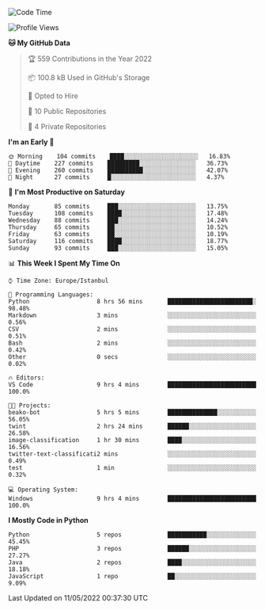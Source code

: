 <!--START_SECTION:waka-->
![Code Time](http://img.shields.io/badge/Code%20Time-0-blue)

![Profile Views](http://img.shields.io/badge/Profile%20Views-1-blue)

**🐱 My GitHub Data** 

> 🏆 559 Contributions in the Year 2022
 > 
> 📦 100.8 kB Used in GitHub's Storage 
 > 
> 💼 Opted to Hire
 > 
> 📜 10 Public Repositories 
 > 
> 🔑 4 Private Repositories  
 > 
**I'm an Early 🐤** 

```text
🌞 Morning    104 commits    ████░░░░░░░░░░░░░░░░░░░░░   16.83% 
🌆 Daytime    227 commits    █████████░░░░░░░░░░░░░░░░   36.73% 
🌃 Evening    260 commits    ██████████░░░░░░░░░░░░░░░   42.07% 
🌙 Night      27 commits     █░░░░░░░░░░░░░░░░░░░░░░░░   4.37%

```
📅 **I'm Most Productive on Saturday** 

```text
Monday       85 commits     ███░░░░░░░░░░░░░░░░░░░░░░   13.75% 
Tuesday      108 commits    ████░░░░░░░░░░░░░░░░░░░░░   17.48% 
Wednesday    88 commits     ███░░░░░░░░░░░░░░░░░░░░░░   14.24% 
Thursday     65 commits     ██░░░░░░░░░░░░░░░░░░░░░░░   10.52% 
Friday       63 commits     ██░░░░░░░░░░░░░░░░░░░░░░░   10.19% 
Saturday     116 commits    ████░░░░░░░░░░░░░░░░░░░░░   18.77% 
Sunday       93 commits     ███░░░░░░░░░░░░░░░░░░░░░░   15.05%

```


📊 **This Week I Spent My Time On** 

```text
⌚︎ Time Zone: Europe/Istanbul

💬 Programming Languages: 
Python                   8 hrs 56 mins       ████████████████████████░   98.48% 
Markdown                 3 mins              ░░░░░░░░░░░░░░░░░░░░░░░░░   0.56% 
CSV                      2 mins              ░░░░░░░░░░░░░░░░░░░░░░░░░   0.51% 
Bash                     2 mins              ░░░░░░░░░░░░░░░░░░░░░░░░░   0.42% 
Other                    0 secs              ░░░░░░░░░░░░░░░░░░░░░░░░░   0.02%

🔥 Editors: 
VS Code                  9 hrs 4 mins        █████████████████████████   100.0%

🐱‍💻 Projects: 
beako-bot                5 hrs 5 mins        ██████████████░░░░░░░░░░░   56.05% 
twint                    2 hrs 24 mins       ██████░░░░░░░░░░░░░░░░░░░   26.58% 
image-classification     1 hr 30 mins        ████░░░░░░░░░░░░░░░░░░░░░   16.56% 
twitter-text-classificati2 mins              ░░░░░░░░░░░░░░░░░░░░░░░░░   0.49% 
test                     1 min               ░░░░░░░░░░░░░░░░░░░░░░░░░   0.32%

💻 Operating System: 
Windows                  9 hrs 4 mins        █████████████████████████   100.0%

```

**I Mostly Code in Python** 

```text
Python                   5 repos             ███████████░░░░░░░░░░░░░░   45.45% 
PHP                      3 repos             ██████░░░░░░░░░░░░░░░░░░░   27.27% 
Java                     2 repos             ████░░░░░░░░░░░░░░░░░░░░░   18.18% 
JavaScript               1 repo              ██░░░░░░░░░░░░░░░░░░░░░░░   9.09%

```



 Last Updated on 11/05/2022 00:37:30 UTC
<!--END_SECTION:waka-->

<!--
**3nws/3nws** is a ✨ _special_ ✨ repository because its `README.md` (this file) appears on your GitHub profile.

Here are some ideas to get you started:

- 🔭 I’m currently working on ...
- 🌱 I’m currently learning ...
- 👯 I’m looking to collaborate on ...
- 🤔 I’m looking for help with ...
- 💬 Ask me about ...
- 📫 How to reach me: ...
- 😄 Pronouns: ...
- ⚡ Fun fact: ...
-->
